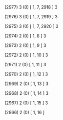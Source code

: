 (2977) 3 (0) [ 1, 7, 2918 ] 3 


(2976) 3 (0) [ 1, 7, 2919 ] 3 


(2975) 3 (0) [ 1, 7, 2920 ] 3 


(2974) 2 (0) [ 1, 8 ] 3 


(2973) 2 (0) [ 1, 9 ] 3 


(2972) 2 (0) [ 1, 10 ] 3 


(2971) 2 (0) [ 1, 11 ] 3 


(2970) 2 (0) [ 1, 12 ] 3 


(2969) 2 (0) [ 1, 13 ] 3 


(2968) 2 (0) [ 1, 14 ] 3 


(2967) 2 (0) [ 1, 15 ] 3 


(2966) 2 (0) [ 1, 16 ]  

